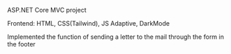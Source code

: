 ASP.NET Core MVC project

Frontend: HTML, CSS(Tailwind), JS
Adaptive, DarkMode

Implemented the function of sending a letter to the mail through the form in the footer
